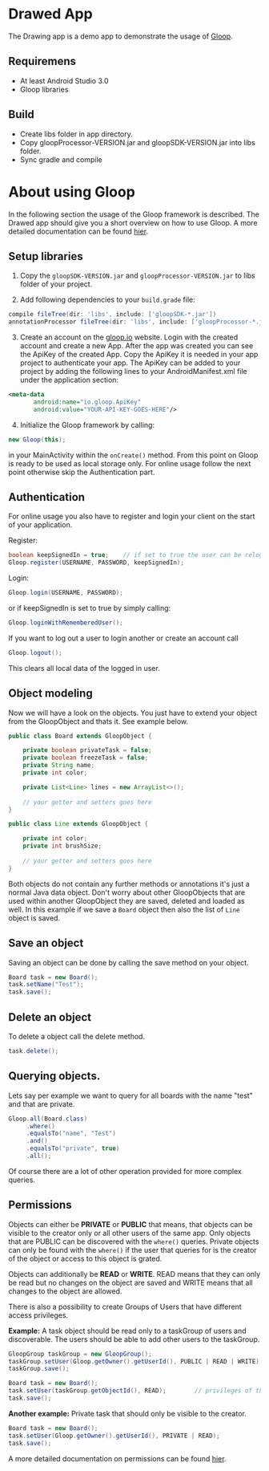 # Drawed App
The Drawing app is a demo app to demonstrate the usage of [Gloop](gloop.io). 

## Requiremens
- At least Android Studio 3.0
- Gloop libraries

## Build
- Create libs folder in app directory. 
- Copy gloopProcessor-VERSION.jar and gloopSDK-VERSION.jar into libs folder.
- Sync gradle and compile

# About using Gloop
In the following section the usage of the Gloop framework is described. 
The Drawed app should give you a short overview on how to use Gloop. 
A more detailed documentation can be found [hier](http://gloopio.github.io/Documentation/). 


## Setup libraries 

1) Copy the `gloopSDK-VERSION.jar` and `gloopProcessor-VERSION.jar` to libs folder of your project.

2) Add following dependencies to your `build.grade` file:

```groovy
compile fileTree(dir: 'libs', include: ['gloopSDK-*.jar'])
annotationProcessor fileTree(dir: 'libs', include: ['gloopProcessor-*.jar'])
```

3) Create an account on the [gloop.io](gloop.io) website. Login with the created account and create a new App. After the app was created you can see the ApiKey of the created App. Copy the ApiKey it is needed in your app project to authenticate your app.
The ApiKey can be added to your project by adding the following lines to your AndroidManifest.xml file under the application section:

```xml
<meta-data
       android:name="io.gloop.ApiKey"
       android:value="YOUR-API-KEY-GOES-HERE"/>
```
4) Initialize the Gloop framework by calling:

```java
new Gloop(this);
```
in your MainActivity within the `onCreate()` method. From this point on Gloop is ready to be used as local storage only. For online usage follow the next point otherwise skip the Authentication part.

## Authentication
For online usage you also have to register and login your client on the start of your application.

Register:

```java
boolean keepSignedIn = true;	// if set to true the user can be reloged in with the Gloop.loginWithRememberedUser() method
Gloop.register(USERNAME, PASSWORD, keepSignedIn);
```

Login:

```java
Gloop.login(USERNAME, PASSWORD);
```
or if keepSignedIn is set to true by simply calling:

```java
Gloop.loginWithRememberedUser();
```

If you want to log out a user to login another or create an account call 

```java
Gloop.logout();
```
This clears all local data of the logged in user.

## Object modeling
Now we will have a look on the objects. You just have to extend your object from the GloopObject and thats it. See example below.

```java
public class Board extends GloopObject {

    private boolean privateTask = false;
    private boolean freezeTask = false;
    private String name;
    private int color;

    private List<Line> lines = new ArrayList<>();
    
    // your getter and setters goes here
}
```

```java
public class Line extends GloopObject {

    private int color;
    private int brushSize;
    
    // your getter and setters goes here
}
```

Both objects do not contain any further methods or annotations it's just a normal Java data object.
Don't worry about other GloopObjects that are used within another GloopObject they are saved, deleted and loaded as well. In this example if we save a `Board` object then also the list of `Line` object is saved.

## Save an object
Saving an object can be done by calling the save method on your object. 

```java
Board task = new Board();
task.setName("Test");		
task.save();
```

## Delete an object
To delete a object call the delete method.

```java
task.delete();
```

## Querying objects. 
Lets say per example we want to query for all boards with the name "test" and that are private.

```java
Gloop.all(Board.class)
     .where()
	 .equalsTo("name", "Test")
	 .and()
	 .equalsTo("private", true)
	 .all();
```

Of course there are a lot of other operation provided for more complex queries. 

## Permissions 

Objects can either be **PRIVATE** or **PUBLIC** that means, that objects can be visible to the creator only or all other users of the same app. Only objects that are PUBLIC can be discovered with the `where()` queries. Private objects can only be found with the `where()` if the user that queries for is the creator of the object or access to this object is grated.

Objects can additionally be **READ** or **WRITE**. READ means that they can only be read but no changes on the object are saved and WRITE means that all changes to the object are allowed.

There is also a possibility to create Groups of Users that have different access privileges.

**Example:** A task object should be read only to a taskGroup of users and discoverable. The users should be able to add other users to the taskGroup.

```java
GloopGroup taskGroup = new GloopGroup();
taskGroup.setUser(Gloop.getOwner().getUserId(), PUBLIC | READ | WRITE);	// privileges of the users to change the taskGroup object.
taskGroup.save();

Board task = new Board();
task.setUser(taskGroup.getObjectId(), READ); 		// privileges of the users to change the task object
task.save();
```

**Another example:** Private task that should only be visible to the creator.

```java
Board task = new Board();
task.setUser(Gloop.getOwner().getUserId(), PRIVATE | READ);
task.save();
```

A more detailed documentation on permissions can be found [hier](http://gloopio.github.io/Documentation/). 



